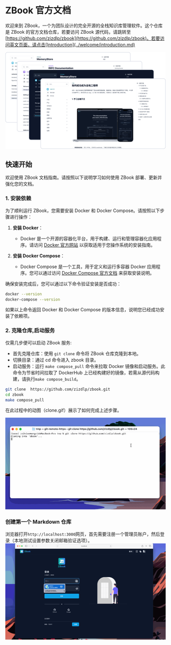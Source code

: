 # ZBook 官方文档

欢迎来到 ZBook，一个为团队设计的完全开源的全栈知识库管理软件。这个仓库是 ZBook 的官方文档仓库，若要访问 ZBook 源代码，请跳转至[https://github.com/zizdlp/zbook](https://github.com/zizdlp/zbook)。若要访问英文页面，请点击[Introduction](../welcome/introduction.md)

![group_demo](../assets/group_demo.png)

## 快速开始

欢迎使用 ZBook 文档指南。请按照以下说明学习如何使用 ZBook 部署、更新并强化您的文档。

### 1. 安装依赖

为了顺利运行 ZBook，您需要安装 Docker 和 Docker Compose。请按照以下步骤进行操作：

1. **安装 Docker**：

   - Docker 是一个开源的容器化平台，用于构建、运行和管理容器化应用程序。请访问 [Docker 官方网站](https://docs.docker.com/get-docker/) 以获取适用于您操作系统的安装指南。

2. **安装 Docker Compose**：
   - Docker Compose 是一个工具，用于定义和运行多容器 Docker 应用程序。您可以通过访问 [Docker Compose 官方文档](https://docs.docker.com/compose/install/) 来获取安装说明。

确保安装完成后，您可以通过以下命令验证安装是否成功：

```bash
docker --version
docker-compose --version
```

如果以上命令返回 Docker 和 Docker Compose 的版本信息，说明您已经成功安装了依赖项。

### 2. 克隆仓库,启动服务

仅需几步便可以启动 ZBook 服务:

- 首先克隆仓库：使用 `git clone` 命令将 ZBook 仓库克隆到本地。
- 切换目录：通过 cd 命令进入 zbook 目录。
- 启动服务：运行 `make compose_pull` 命令来拉取 Docker 镜像和启动服务。此命令为节省时间拉取了 DockerHub 上已经构建好的镜像，若需从源代码构建，请执行`make compose_build`。

```bash
git clone  https://github.com/zizdlp/zbook.git
cd zbook
make compose_pull
```

在此过程中的动图（clone.gif）展示了如何完成上述步骤。

![clone](./assets/clone.gif)

### 创建第一个 Markdown 仓库

浏览器打开`http://localhost:3000`网页，首先需要注册一个管理员账户，然后登录（本地测试设置参数关闭邮箱验证选项）。
![login](./assets/login.gif)
